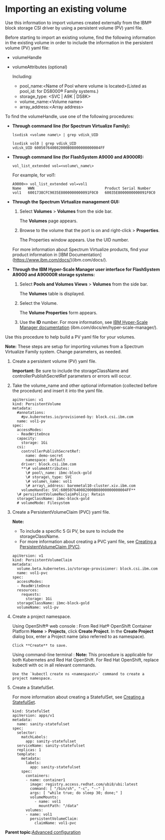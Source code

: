 # Importing an existing volume

Use this information to import volumes created externally from the IBM® block storage CSI driver by using a persistent volume \(PV\) yaml file.

Before starting to import an existing volume, find the following information in the existing volume in order to include the information in the persistent volume \(PV\) yaml file:

-   <parm>volumeHandle</parm>
-   volumeAttributes \(optional\)

    Including:

    -   pool\_name:<Name of Pool where volume is located\>\(Listed as pool\_id: for DS8000® Family systems.\)
    -   storage\_type: <SVC \| A9K \| DS8K\>
    -   volume\_name:<Volume name\>
    -   array\_address:<Array address\>

To find the volumeHandle, use one of the following procedures:

-   **Through command line \(for Spectrum Virtualize Family\):**

    ```
    lsvdisk <volume name\> | grep vdisk_UID
    ```

    ```screen
    lsvdisk vol0 | grep vdisk_UID
    vdisk_UID 600507640082000B08000000000004FF
    
    ```

-   **Through command line \(for FlashSystem A9000 and A9000R\):**

    ```
    vol_list_extended vol=<volume\_name\>
    ```

    For example, for vol1:

    ```screen
    A9000>> vol_list_extended vol=vol1
    Name   WWN                                Product Serial Number     
    vol1   6001738CFC9035E8000000000091F0C0   60035E8000000000091F0C0 
    ```

-   **Through the Spectrum Virtualize management GUI:**

    1.  Select **Volumes** \> **Volumes** from the side bar.

        The **Volumes** page appears.

    2.  Browse to the volume that the port is on and right-click \> **Properties**.

        The Properties window appears. Use the UID number.

    For more information about Spectrum Virtualize products, find your product information in [IBM Documentation] (https://www.ibm.com/docs/)\(ibm.com/docs/\).

-   **Through the IBM Hyper-Scale Manager user interface for FlashSystem A9000 and A90000R storage systems:**

    1.  Select **Pools and Volumes Views** \> **Volumes** from the side bar.

        The **Volumes** table is displayed.

    2.  Select the Volume.

        The **Volume Properties** form appears.

    3.  Use the **ID** number.
    For more information, see [IBM Hyper-Scale Manager documentation](https://www.ibm.com/docs/en/hyper-scale-manager/) \(ibm.com/docs/en/hyper-scale-manager/).


Use this procedure to help build a PV yaml file for your volumes.

**Note:** These steps are setup for importing volumes from a Spectrum Virtualize Family system. Change parameters, as needed.

1.  Create a persistent volume \(PV\) yaml file.

    **Important:** Be sure to include the storageClassName and controllerPublishSecretRef parameters or errors will occur.

2.  Take the volume\_name and other optional information \(collected before the procedure\) and insert it into the yaml file.

    ```screen
    apiVersion: v1
    kind: PersistentVolume
    metadata:
      #annotations:
        #pv.kubernetes.io/provisioned-by: block.csi.ibm.com
      name: vol1-pv
    spec:
      accessModes:
      - ReadWriteOnce
      capacity:
        storage: 1Gi
      csi:
        controllerPublishSecretRef:
          name: demo-secret
          namespace: default
        driver: block.csi.ibm.com
        **\# volumeAttributes:
          \# pool\_name: ibmc-block-gold
          \# storage\_type: SVC
          \# volume\_name: vol1
          \# array\_address: baremetal10-cluster.xiv.ibm.com
        volumeHandle: SVC:600507640082000B08000000000004FF**
      \# persistentVolumeReclaimPolicy: Retain
      storageClassName: ibmc-block-gold
      # volumeMode: Filesystem
    ```

3.  Create a PersistentVolumeClaim \(PVC\) yaml file.

    **Note:**

    -   To include a specific 5 Gi PV, be sure to include the storageClassName.
    -   For more information about creating a PVC yaml file, see [Creating a PersistentVolumeClaim \(PVC\)](csi_ug_config_create_pvc.md).
    ```screen
    apiVersion: v1
    kind: PersistentVolumeClaim
    metadata:
      volume.beta.kubernetes.io/storage-provisioner: block.csi.ibm.com
      name: vol1-pvc
    spec:
      accessModes:
      - ReadWriteOnce
      resources:
        requests:
          storage: 1Gi
      storageClassName: ibmc-block-gold
      volumeName: vol1-pv
    ```

4.  Create a project namespace.

    Using OpenShift® web console
    :   From Red Hat® OpenShift Container Platform **Home** \> **Projects**, click **Create Project**. In the **Create Project** dialog box, enter a Project name \(also referred to as namespace\).

        Click **Create** to save.

    Using command-line terminal
    :   **Note:** This procedure is applicable for both Kubernetes and Red Hat OpenShift. For Red Hat OpenShift, replace kubectl with oc in all relevant commands.

        Use the `kubectl create ns <namespace\>` command to create a project namespace.

5.  Create a StatefulSet.

    For more information about creating a StatefulSet, see [Creating a StatefulSet](csi_ug_config_create_statefulset.md).

    ```screen
    kind: StatefulSet
    apiVersion: apps/v1
    metadata:
      name: sanity-statefulset
    spec:
      selector:
        matchLabels:
          app: sanity-statefulset
      serviceName: sanity-statefulset
      replicas: 1
      template:
        metadata:
          labels:
            app: sanity-statefulset
        spec:
          containers:
          - name: container1
            image: registry.access.redhat.com/ubi8/ubi:latest
            command: [ "/bin/sh", "-c", "--" ]
            args: [ "while true; do sleep 30; done;" ]
            volumeMounts:
              - name: vol1
                mountPath: "/data"
          volumes:
          - name: vol1
            persistentVolumeClaim:
              claimName: vol1-pvc
    
    ```


**Parent topic:**[Advanced configuration](csi_ug_config_advanced.md)

